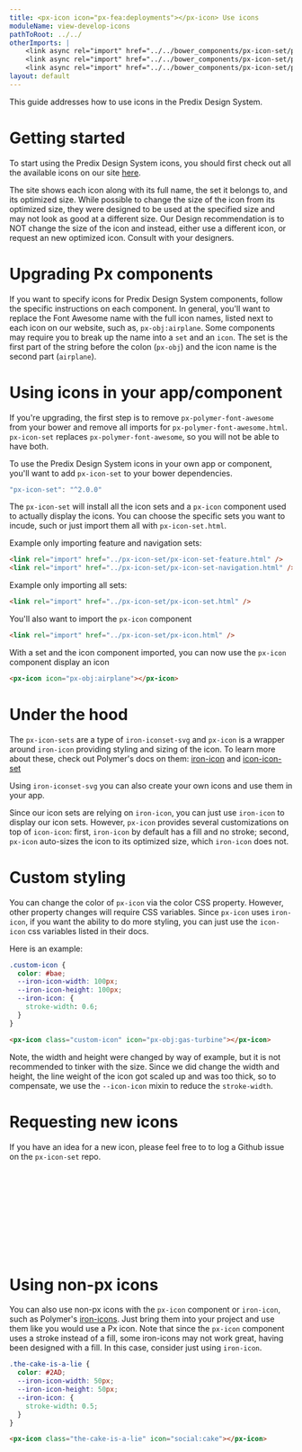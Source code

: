 ```yaml
---
title: <px-icon icon="px-fea:deployments"></px-icon> Use icons
moduleName: view-develop-icons
pathToRoot: ../../
otherImports: |
    <link async rel="import" href="../../bower_components/px-icon-set/px-icon.html">
    <link async rel="import" href="../../bower_components/px-icon-set/px-icon-set-object.html">
    <link async rel="import" href="../../bower_components/px-icon-set/px-icon-set-feature.html">
layout: default
---
```


This guide addresses how to use icons in the Predix Design System.

# <px-icon icon="px-fea:home"></px-icon> Getting started

To start using the Predix Design System icons, you should first check out all the available icons on our site [here](https://www.predix-ui.com/#/elements/px-icon-set).

The site shows each icon along with its full name, the set it belongs to, and its optimized size. While possible to change the size of the icon from its optimized size, they were designed to be used at the specified size and may not look as good at a different size. Our Design recommendation is to NOT change the size of the icon and instead, either use a different icon, or request an new optimized icon. Consult with your designers.

# <px-icon icon="px-fea:microservice"></px-icon> Upgrading Px components
If you want to specify icons for Predix Design System components, follow the specific instructions on each component. In general, you'll want to replace the Font Awesome name with the full icon names, listed next to each icon on our website, such as, `px-obj:airplane`. Some components may require you to break up the name into a `set` and an `icon`. The set is the first part of the string before the colon (`px-obj`) and the icon name is the second part (`airplane`).

# <px-icon icon="px-fea:products"></px-icon> Using icons in your app/component
If you're upgrading, the first step is to remove `px-polymer-font-awesome` from your bower and remove all imports for `px-polymer-font-awesome.html`. `px-icon-set` replaces `px-polymer-font-awesome`, so you will not be able to have both.

To use the Predix Design System icons in your own app or component, you'll want to add `px-icon-set` to your bower dependencies.

``` js
"px-icon-set": "^2.0.0"
```

The `px-icon-set` will install all the icon sets and a `px-icon` component used to actually display the icons. You can choose the specific sets you want to incude, such or just import them all with `px-icon-set.html`.

Example only importing feature and navigation sets:
```html
<link rel="import" href="../px-icon-set/px-icon-set-feature.html" />
<link rel="import" href="../px-icon-set/px-icon-set-navigation.html" />
```

Example only importing all sets:
```html
<link rel="import" href="../px-icon-set/px-icon-set.html" />
```

You'll also want to import the `px-icon` component
```html
<link rel="import" href="../px-icon-set/px-icon.html" />
```

With a set and the icon component imported, you can now use the `px-icon` component display an icon <px-icon icon="px-obj:airplane"></px-icon>
```html
<px-icon icon="px-obj:airplane"></px-icon>
```

# <px-icon icon="px-obj:automobile"></px-icon> Under the hood
The `px-icon-sets` are a type of `iron-iconset-svg` and `px-icon` is a wrapper around `iron-icon` providing styling and sizing of the icon. To learn more about these, check out Polymer's docs on them: [iron-icon](https://www.webcomponents.org/element/PolymerElements/iron-icon/) and [icon-icon-set](https://www.webcomponents.org/element/PolymerElements/iron-iconset-svg)

Using `iron-iconset-svg` you can also create your own icons and use them in your app.

Since our icon sets are relying on `iron-icon`, you can just use `iron-icon` to display our icon sets. However, `px-icon` provides several customizations on top of `icon-icon`: first, `iron-icon` by default has a fill and no stroke; second, `px-icon` auto-sizes the icon to its optimized size, which `iron-icon` does not.

<style>
.custom-styling {
  color: #fdc52e;
  --iron-icon-width: 28px;
  --iron-icon-height: 28px;
  --iron-icon: {
    stroke-width: 0.75;
  }
}
</style>
# <px-icon class="custom-styling" icon="px-utl:edit"></px-icon> Custom styling
You can change the color of `px-icon` via the color CSS property. However, other property changes will require CSS variables. Since `px-icon` uses `iron-icon`, if you want the ability to do more styling, you can just use the `icon-icon` css variables listed in their docs.

Here is an example:
<style>
.custom-icon {
  color: #bae;
  --iron-icon-width: 100px;
  --iron-icon-height: 100px;
  --iron-icon: {
    stroke-width: 0.6;
  }
}
</style>
<px-icon class="custom-icon" icon="px-obj:gas-turbine"></px-icon>
```css
.custom-icon {
  color: #bae;
  --iron-icon-width: 100px;
  --iron-icon-height: 100px;
  --iron-icon: {
    stroke-width: 0.6;
  }
}
```
```html
<px-icon class="custom-icon" icon="px-obj:gas-turbine"></px-icon>
```

Note, the width and height were changed by way of example, but it is not recommended to tinker with the size. Since we did change the width and height, the line weight of the icon got scaled up and was too thick, so to compensate, we use the `--icon-icon` mixin to reduce the `stroke-width`.

# <px-icon icon="px-obj:imaging-machine"></px-icon> Requesting new icons
If you have an idea for a new icon, please feel free to to log a Github issue on the `px-icon-set` repo.

<!--
should link to the social icons set, but cheating to avoid a) adding as a dependency for this one silly demo, 2) setting up a CDN that may or may not be reliable, 3) path issues with their links if I did do a CDN.

blatantly stolen from : https://github.com/PolymerElements/iron-icons/blob/master/social-icons.html
-->
<!--
@license
Copyright (c) 2014 The Polymer Project Authors. All rights reserved.
This code may only be used under the BSD style license found at http://polymer.github.io/LICENSE.txt
The complete set of authors may be found at http://polymer.github.io/AUTHORS.txt
The complete set of contributors may be found at http://polymer.github.io/CONTRIBUTORS.txt
Code distributed by Google as part of the polymer project is also
subject to an additional IP rights grant found at http://polymer.github.io/PATENTS.txt
-->
<iron-iconset-svg name="social" size="24">
<svg><defs>
<g id="cake"><path d="M12 6c1.11 0 2-.9 2-2 0-.38-.1-.73-.29-1.03L12 0l-1.71 2.97c-.19.3-.29.65-.29 1.03 0 1.1.9 2 2 2zm4.6 9.99l-1.07-1.07-1.08 1.07c-1.3 1.3-3.58 1.31-4.89 0l-1.07-1.07-1.09 1.07C6.75 16.64 5.88 17 4.96 17c-.73 0-1.4-.23-1.96-.61V21c0 .55.45 1 1 1h16c.55 0 1-.45 1-1v-4.61c-.56.38-1.23.61-1.96.61-.92 0-1.79-.36-2.44-1.01zM18 9h-5V7h-2v2H6c-1.66 0-3 1.34-3 3v1.54c0 1.08.88 1.96 1.96 1.96.52 0 1.02-.2 1.38-.57l2.14-2.13 2.13 2.13c.74.74 2.03.74 2.77 0l2.14-2.13 2.13 2.13c.37.37.86.57 1.38.57 1.08 0 1.96-.88 1.96-1.96V12C21 10.34 19.66 9 18 9z"/></g>
<g id="pages"><path d="M3 5v6h5L7 7l4 1V3H5c-1.1 0-2 .9-2 2zm5 8H3v6c0 1.1.9 2 2 2h6v-5l-4 1 1-4zm9 4l-4-1v5h6c1.1 0 2-.9 2-2v-6h-5l1 4zm2-14h-6v5l4-1-1 4h5V5c0-1.1-.9-2-2-2z"/></g>
</defs></svg>
</iron-iconset-svg>

<style>
.companion-cube {
  --iron-icon-width: 32px;
  --iron-icon-height: 32px;
  --iron-icon: {
    stroke-width: 0.7;
  }
}
</style>

# <px-icon class="companion-cube" icon="social:pages"></px-icon> Using non-px icons
You can also use non-px icons with the `px-icon` component or `iron-icon`, such as Polymer's [iron-icons](https://www.webcomponents.org/element/PolymerElements/iron-icons). Just bring them into your project and use them like you would use a Px icon. Note that since the `px-icon` component uses a stroke instead of a fill, some iron-icons may not work great, having been designed with a fill. In this case, consider just using `iron-icon`.


```css
.the-cake-is-a-lie {
  color: #2AD;
  --iron-icon-width: 50px;
  --iron-icon-height: 50px;
  --iron-icon: {
    stroke-width: 0.5;
  }
}
```
```html
<px-icon class="the-cake-is-a-lie" icon="social:cake"></px-icon>
```
<style>
.the-cake-is-a-lie {
  color: #2AD;
  --iron-icon-width: 50px;
  --iron-icon-height: 50px;
  --iron-icon: {
    stroke-width: 0.5;
  }
}
</style>
<px-icon class="the-cake-is-a-lie" icon="social:cake"></px-icon>
